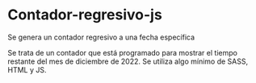 # Contador-regresivo-js
Se genera un contador regresivo a una fecha específica

Se trata de un contador que está programado para mostrar el tiempo restante del mes de diciembre de 2022. Se utiliza algo mínimo de SASS, HTML y JS.
